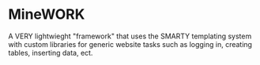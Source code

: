 MineWORK
========

A VERY lightwieght "framework" that uses the SMARTY templating system with custom libraries for generic website tasks such as logging in, creating tables, inserting data, ect. 
